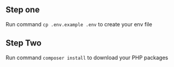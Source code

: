 
## Step one
Run command `cp .env.example .env` to create your env file

## Step Two
Run command `composer install` to download your PHP packages
